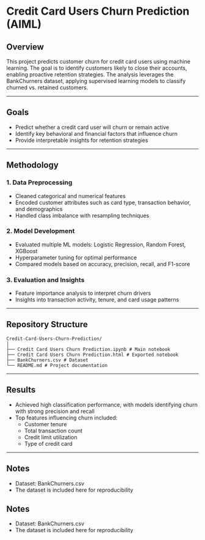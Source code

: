 # Credit Card Users Churn Prediction (AIML)

## Overview
This project predicts customer churn for credit card users using machine learning. The goal is to identify customers likely to close their accounts, enabling proactive retention strategies. The analysis leverages the BankChurners dataset, applying supervised learning models to classify churned vs. retained customers.

---

## Goals
- Predict whether a credit card user will churn or remain active  
- Identify key behavioral and financial factors that influence churn  
- Provide interpretable insights for retention strategies  

---

## Methodology

### 1. Data Preprocessing
- Cleaned categorical and numerical features  
- Encoded customer attributes such as card type, transaction behavior, and demographics  
- Handled class imbalance with resampling techniques  

### 2. Model Development
- Evaluated multiple ML models: Logistic Regression, Random Forest, XGBoost  
- Hyperparameter tuning for optimal performance  
- Compared models based on accuracy, precision, recall, and F1-score  

### 3. Evaluation and Insights
- Feature importance analysis to interpret churn drivers  
- Insights into transaction activity, tenure, and card usage patterns  

---

## Repository Structure
```
Credit-Card-Users-Churn-Prediction/
│
├── Credit Card Users Churn Prediction.ipynb # Main notebook
├── Credit Card Users Churn Prediction.html # Exported notebook
├── BankChurners.csv # Dataset
└── README.md # Project documentation
```
---

## Results
- Achieved high classification performance, with models identifying churn with strong precision and recall  
- Top features influencing churn included:  
  - Customer tenure  
  - Total transaction count  
  - Credit limit utilization  
  - Type of credit card  

---

## Notes
- Dataset: BankChurners.csv
- The dataset is included here for reproducibility  

## Notes
- Dataset: BankChurners.csv 
- The dataset is included here for reproducibility  
